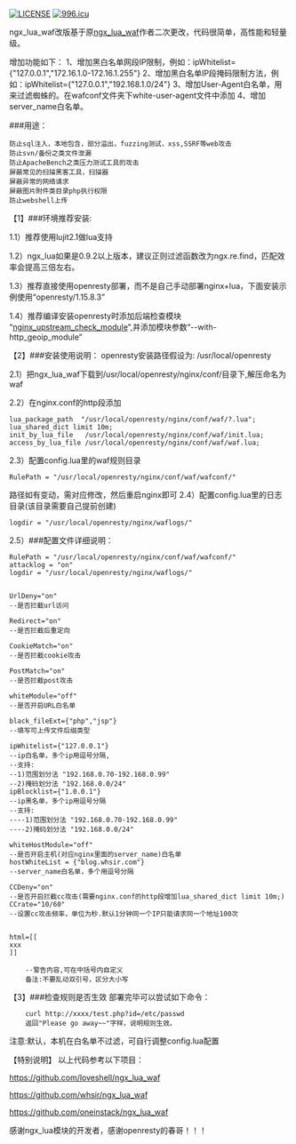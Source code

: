 [![LICENSE](https://img.shields.io/badge/license-Anti%20996-blue.svg)](https://github.com/996icu/996.ICU/blob/master/LICENSE)
[![996.icu](https://img.shields.io/badge/link-996.icu-red.svg)](https://996.icu) 

ngx_lua_waf改版基于原[ngx_lua_waf](https://github.com/loveshell/ngx_lua_waf)作者二次更改，代码很简单，高性能和轻量级。


增加功能如下：
1、增加黑白名单网段IP限制，例如：ipWhitelist={"127.0.0.1","172.16.1.0-172.16.1.255"}
2、增加黑白名单IP段掩码限制方法，例如：ipWhitelist={"127.0.0.1","192.168.1.0/24"}
3、增加User-Agent白名单，用来过滤蜘蛛的。在wafconf文件夹下white-user-agent文件中添加
4、增加server_name白名单。




###用途：

	防止sql注入，本地包含，部分溢出，fuzzing测试，xss,SSRF等web攻击
	防止svn/备份之类文件泄漏
	防止ApacheBench之类压力测试工具的攻击
	屏蔽常见的扫描黑客工具，扫描器
	屏蔽异常的网络请求
	屏蔽图片附件类目录php执行权限
	防止webshell上传
	
【1】###环境推荐安装:

1.1）推荐使用lujit2.1做lua支持

1.2）ngx_lua如果是0.9.2以上版本，建议正则过滤函数改为ngx.re.find，匹配效率会提高三倍左右。

1.3）推荐直接使用openresty部署，而不是自己手动部署nginx+lua，下面安装示例使用“openresty/1.15.8.3”

1.4）推荐编译安装openresty时添加后端检查模块 “[nginx_upstream_check_module](https://github.com/yaoweibin/nginx_upstream_check_module)”,并添加模块参数“--with-http_geoip_module”


【2】###安装使用说明：
openresty安装路径假设为: /usr/local/openresty

2.1）把ngx_lua_waf下载到/usr/local/openresty/nginx/conf/目录下,解压命名为waf

2.2）在nginx.conf的http段添加

    lua_package_path  "/usr/local/openresty/nginx/conf/waf/?.lua";
    lua_shared_dict limit 10m;
    init_by_lua_file   /usr/local/openresty/nginx/conf/waf/init.lua;
    access_by_lua_file /usr/local/openresty/nginx/conf/waf/waf.lua;
		
2.3）配置config.lua里的waf规则目录

    RulePath = "/usr/local/openresty/nginx/conf/waf/wafconf/"

路径如有变动，需对应修改，然后重启nginx即可
2.4）配置config.lua里的日志目录(该目录需要自己提前创建)

    logdir = "/usr/local/openresty/nginx/waflogs/"

2.5）###配置文件详细说明：

	RulePath = "/usr/local/openresty/nginx/conf/waf/wafconf/"
	attacklog = "on"
	logdir = "/usr/local/openresty/nginx/waflogs/"


	UrlDeny="on"
	--是否拦截url访问

	Redirect="on"
	--是否拦截后重定向

	CookieMatch="on"
	--是否拦截cookie攻击

	PostMatch="on"
	--是否拦截post攻击

	whiteModule="off"
	--是否开启URL白名单

	black_fileExt={"php","jsp"}
	--填写可上传文件后缀类型

	ipWhitelist={"127.0.0.1"}
	--ip白名单，多个ip用逗号分隔,
	--支持:
	--1)范围划分法 "192.168.0.70-192.168.0.99"  
	--2)掩码划分法 "192.168.0.0/24"
	ipBlocklist={"1.0.0.1"}
	--ip黑名单，多个ip用逗号分隔
	--支持:
	----1)范围划分法 "192.168.0.70-192.168.0.99"  
	----2)掩码划分法 "192.168.0.0/24"

	whiteHostModule="off"
	--是否开启主机(对应nginx里面的server_name)白名单
	hostWhiteList = {"blog.whsir.com"}
	--server_name白名单，多个用逗号分隔

	CCDeny="on"
	--是否开启拦截cc攻击(需要nginx.conf的http段增加lua_shared_dict limit 10m;)
	CCrate="10/60"
	--设置cc攻击频率，单位为秒.默认1分钟同一个IP只能请求同一个地址100次


	html=[[
	xxx
	]]

        --警告内容,可在中括号内自定义
        备注:不要乱动双引号，区分大小写
		
【3】###检查规则是否生效
部署完毕可以尝试如下命令：

        curl http://xxxx/test.php?id=/etc/passwd
        返回"Please go away~~"字样，说明规则生效。
		
注意:默认，本机在白名单不过滤，可自行调整config.lua配置


【特别说明】
以上代码参考以下项目：

https://github.com/loveshell/ngx_lua_waf

https://github.com/whsir/ngx_lua_waf

https://github.com/oneinstack/ngx_lua_waf

感谢ngx_lua模块的开发者，感谢openresty的春哥！！！
